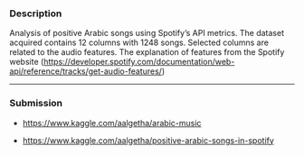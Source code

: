 
### Description

Analysis of positive Arabic songs using Spotify’s API metrics.
The dataset acquired contains 12 columns with 1248 songs. Selected columns are related to the audio features.
The explanation of features from the Spotify website (https://developer.spotify.com/documentation/web-api/reference/tracks/get-audio-features/)

---

### Submission

- https://www.kaggle.com/aalgetha/arabic-music

- https://www.kaggle.com/aalgetha/positive-arabic-songs-in-spotify
